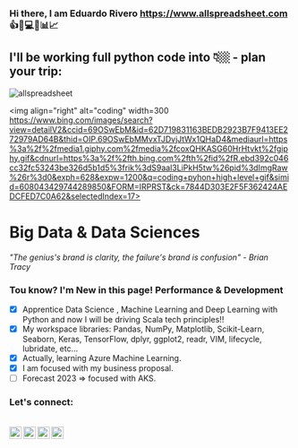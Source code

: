 ### Hi there, I am Eduardo Rivero https://www.allspreadsheet.com :+1::rocket::computer::pushpin::bar_chart::chart_with_upwards_trend:

## I'll be working full python code into 👇🏼 - plan your trip:

![allspreadsheet](https://user-images.githubusercontent.com/98086978/150505283-bff34d72-2673-4b96-aab2-d1ef1d8f0274.png)

<img align="right" alt="coding" width=300 https://www.bing.com/images/search?view=detailV2&ccid=69OSwEbM&id=62D719831163BEDB2923B7F9413EE272979AD64B&thid=OIP.69OSwEbMMvxTJDvjJtWx1QHaD4&mediaurl=https%3a%2f%2fmedia1.giphy.com%2fmedia%2fcoxQHKASG60HrHtvkt%2fgiphy.gif&cdnurl=https%3a%2f%2fth.bing.com%2fth%2fid%2fR.ebd392c046cc32fc53243be326d5b1d5%3frik%3dS9aal3LiPkH5tw%26pid%3dImgRaw%26r%3d0&exph=628&expw=1200&q=coding+pyhon+high+level+gif&simid=608043429744289850&FORM=IRPRST&ck=7844D303E2F5F362424AEDCFED7C0A62&selectedIndex=17>

# Big Data & Data Sciences

*"The genius's brand is clarity, the failure's brand is confusion" - Brian Tracy*

 ### Tou know? I'm New in this page! Performance & Development

- [X] Apprentice Data Science , Machine Learning and Deep Learning with Python and now I will be driving Scala tech principles!!
- [X] My workspace libraries: Pandas, NumPy, Matplotlib, Scikit-Learn, Seaborn, Keras, TensorFlow, dplyr, ggplot2, readr, VIM, lifecycle, lubridate, etc...
- [X] Actually, learning Azure Machine Learning.
- [X] I am focused with my business proposal.
- [ ] Forecast 2023 => focused with AKS.

### Let's connect:

<br>
<a href="https://www.linkedin.com/in/reduardoj/">
  <img align="left" alt="LinkedIn" width="22px" src="https://cdn.jsdelivr.net/npm/simple-icons@v3/icons/linkedin.svg" />
 </a>
 <a href="https://www.instagram.com/reduardoj/?hl=es">
  <img align="left" alt="LinkedIn" width="22px" src="https://cdn.jsdelivr.net/npm/simple-icons@v3/icons/instagram.svg" />
 </a>
 <a href="https://www.twitter.com/EduardoR1105">
  <img align="left" alt="LinkedIn" width="22px" src="https://cdn.jsdelivr.net/npm/simple-icons@v3/icons/twitter.svg" />
 </a>
  <a href="mailto:eduardo.rivero@allspreadsheet.com?Subject=Mail%20asunto%20personalizado%20aqui">
  <img align="left" alt="LinkedIn" width="22px" src="https://cdn.jsdelivr.net/npm/simple-icons@3.13.0/icons/mail-dot-ru.svg" />
 </a>
 </br>
